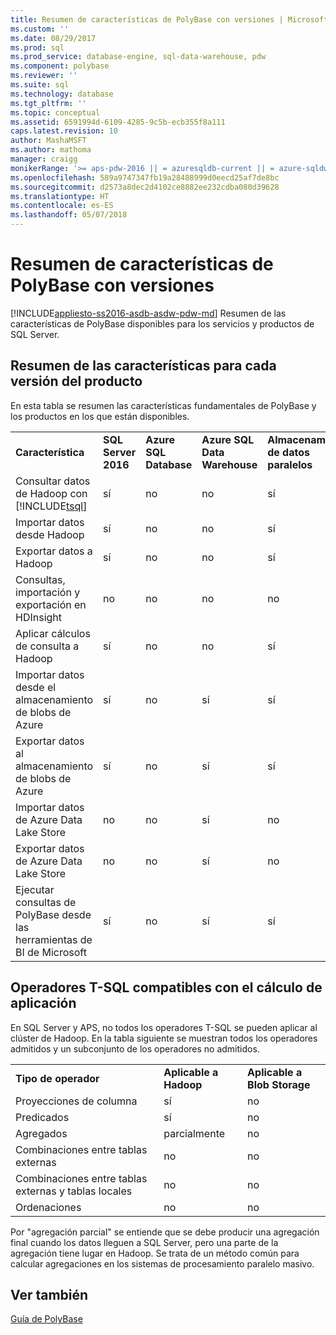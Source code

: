 ```yaml
---
title: Resumen de características de PolyBase con versiones | Microsoft Docs
ms.custom: ''
ms.date: 08/29/2017
ms.prod: sql
ms.prod_service: database-engine, sql-data-warehouse, pdw
ms.component: polybase
ms.reviewer: ''
ms.suite: sql
ms.technology: database
ms.tgt_pltfrm: ''
ms.topic: conceptual
ms.assetid: 6591994d-6109-4285-9c5b-ecb355f8a111
caps.latest.revision: 10
author: MashaMSFT
ms.author: mathoma
manager: craigg
monikerRange: '>= aps-pdw-2016 || = azuresqldb-current || = azure-sqldw-latest || >= sql-server-2016 || = sqlallproducts-allversions'
ms.openlocfilehash: 589a9747347fb19a28488999d0eecd25af7de8bc
ms.sourcegitcommit: d2573a8dec2d4102ce8882ee232cdba080d39628
ms.translationtype: HT
ms.contentlocale: es-ES
ms.lasthandoff: 05/07/2018
---
```

# <a name="polybase-versioned-feature-summary"></a>Resumen de características de PolyBase con versiones
[!INCLUDE[appliesto-ss2016-asdb-asdw-pdw-md](../../includes/tsql-appliesto-ss2016-all-md.md)]
Resumen de las características de PolyBase disponibles para los servicios y productos de SQL Server.  
  
## <a name="feature-summary-for-product-releases"></a>Resumen de las características para cada versión del producto  
 En esta tabla se resumen las características fundamentales de PolyBase y los productos en los que están disponibles.  
  
||||||
|-|-|-|-|-|   
|**Característica**|**SQL Server 2016**|**Azure SQL Database**|**Azure SQL Data Warehouse**|**Almacenamiento de datos paralelos**| 
|Consultar datos de Hadoop con [!INCLUDE[tsql](../../includes/tsql-md.md)]|sí|no|no|sí|
|Importar datos desde Hadoop|sí|no|no|sí|
|Exportar datos a Hadoop  |sí|no|no| sí|
|Consultas, importación y exportación en HDInsight |no|no|no|no
|Aplicar cálculos de consulta a Hadoop|sí|no|no|sí|  
|Importar datos desde el almacenamiento de blobs de Azure|sí|no|sí|sí| 
|Exportar datos al almacenamiento de blobs de Azure|sí|no|sí|sí|  
|Importar datos de Azure Data Lake Store|no|no|sí|no|    
|Exportar datos de Azure Data Lake Store|no|no|sí|no|
|Ejecutar consultas de PolyBase desde las herramientas de BI de Microsoft|sí|no|sí|sí|   


## <a name="pushdown-computation-supported-t-sql-operators"></a>Operadores T-SQL compatibles con el cálculo de aplicación
En SQL Server y APS, no todos los operadores T-SQL se pueden aplicar al clúster de Hadoop. En la tabla siguiente se muestran todos los operadores admitidos y un subconjunto de los operadores no admitidos. 

||||
|-|-|-| 
|**Tipo de operador**|**Aplicable a Hadoop**|**Aplicable a Blob Storage**|
|Proyecciones de columna|sí|no|
|Predicados|sí|no|
|Agregados|parcialmente|no|
|Combinaciones entre tablas externas|no|no|
|Combinaciones entre tablas externas y tablas locales|no|no|
|Ordenaciones|no|no|

Por "agregación parcial" se entiende que se debe producir una agregación final cuando los datos lleguen a SQL Server, pero una parte de la agregación tiene lugar en Hadoop. Se trata de un método común para calcular agregaciones en los sistemas de procesamiento paralelo masivo.  
## <a name="see-also"></a>Ver también  
 [Guía de PolyBase](../../relational-databases/polybase/polybase-guide.md)  
  
  
